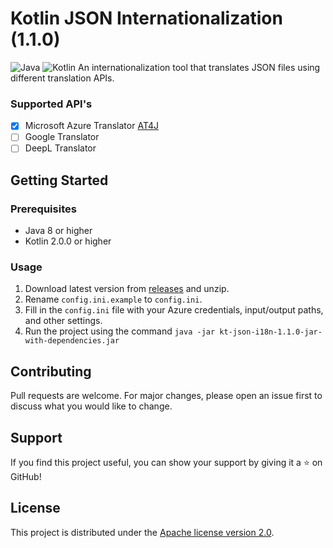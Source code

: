 # Kotlin JSON Internationalization (1.1.0)

![Java](https://img.shields.io/badge/java-%3E%3D8-blue)
![Kotlin](https://img.shields.io/badge/kotlin-%3E%3D2.0.0-blue)
An internationalization tool that translates JSON files using different translation APIs.

### Supported API's

- [x] Microsoft Azure Translator [AT4J](https://github.com/brenoepics/at4j)
- [ ] Google Translator
- [ ] DeepL Translator

## Getting Started

### Prerequisites

- Java 8 or higher
- Kotlin 2.0.0 or higher

### Usage

1. Download latest version from [releases](/releases/latest) and unzip.
2. Rename `config.ini.example` to `config.ini`.
3. Fill in the `config.ini` file with your Azure credentials, input/output paths, and other settings.
4. Run the project using the command `java -jar kt-json-i18n-1.1.0-jar-with-dependencies.jar`

## Contributing

Pull requests are welcome. For major changes, please open an issue first to discuss what you would like to change.

## Support

If you find this project useful, you can show your support by giving it a ⭐ on GitHub!

## License

This project is distributed under the [Apache license version 2.0](./LICENSE).
